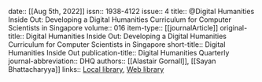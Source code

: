 date:: [[Aug 5th, 2022]]
issn:: 1938-4122
issue:: 4
title:: @Digital Humanities Inside Out: Developing a Digital Humanities Curriculum for Computer Scientists in Singapore
volume:: 016
item-type:: [[journalArticle]]
original-title:: Digital Humanities Inside Out: Developing a Digital Humanities Curriculum for Computer Scientists in Singapore
short-title:: Digital Humanities Inside Out
publication-title:: Digital Humanities Quarterly
journal-abbreviation:: DHQ
authors:: [[Alastair Gornall]], [[Sayan Bhattacharyya]]
links:: [Local library](zotero://select/groups/2386895/items/NEI6BCZD), [Web library](https://www.zotero.org/groups/2386895/items/NEI6BCZD)
